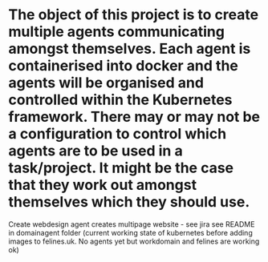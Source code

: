 The object of this project is to create multiple agents communicating amongst themselves.
Each agent is containerised into docker and the agents will be organised and controlled within the Kubernetes framework.
There may or may not be a configuration to control which agents are to be used in a task/project. It might be the case that they work out amongst themselves which they should use.
=======
Create webdesign agent
creates multipage website - see jira
see README in domainagent folder
(current working state of kubernetes before adding images to felines.uk. No agents yet but workdomain and felines are working ok)
